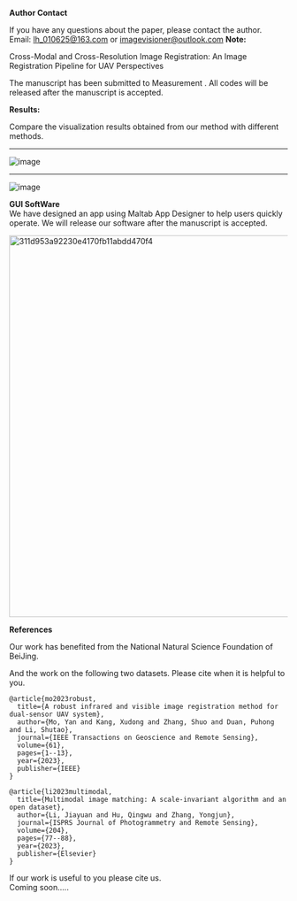 **Author Contact**  


If you have any questions about the paper, please contact the author.  
Email: lh_010625@163.com  or imagevisioner@outlook.com
**Note:**   

Cross-Modal and Cross-Resolution Image Registration: An Image Registration Pipeline for UAV Perspectives

The manuscript has been submitted to Measurement . All codes will be released after the manuscript is accepted.



**Results:** 

Compare the visualization results obtained from our method with different methods.

---
![image](https://github.com/user-attachments/assets/22ebcf70-77ae-47bc-a128-2e5c94e0c4f0)


------

![image](https://github.com/user-attachments/assets/227f6a71-16ea-49f3-85e1-f7e2928c93b6)



**GUI SoftWare**   
We have designed an app using Maltab App Designer to help users quickly operate. We will release our software after the manuscript is accepted. 

<img width="690" alt="311d953a92230e4170fb11abdd470f4" src="https://github.com/user-attachments/assets/72052758-d69b-41c3-9d26-84cd3a6d1691" />


**References** 

Our work has benefited from the National Natural Science Foundation of BeiJing.

And the work on the following two datasets. Please cite when it is helpful to you.

``` 
@article{mo2023robust,
  title={A robust infrared and visible image registration method for dual-sensor UAV system},
  author={Mo, Yan and Kang, Xudong and Zhang, Shuo and Duan, Puhong and Li, Shutao},
  journal={IEEE Transactions on Geoscience and Remote Sensing},
  volume={61},
  pages={1--13},
  year={2023},
  publisher={IEEE}
}

```
``` 
@article{li2023multimodal,
  title={Multimodal image matching: A scale-invariant algorithm and an open dataset},
  author={Li, Jiayuan and Hu, Qingwu and Zhang, Yongjun},
  journal={ISPRS Journal of Photogrammetry and Remote Sensing},
  volume={204},
  pages={77--88},
  year={2023},
  publisher={Elsevier}
}

``` 

If our work is useful to you please cite us.  
Coming soon.....
